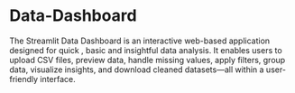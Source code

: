 # Data-Dashboard
The Streamlit Data Dashboard is an interactive web-based application designed for quick , basic and insightful data analysis. It enables users to upload CSV files, preview data, handle missing values, apply filters, group data, visualize insights, and download cleaned datasets—all within a user-friendly interface.
